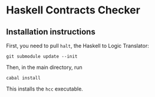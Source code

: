 Haskell Contracts Checker
=========================

Installation instructions
-------------------------

First, you need to pull `halt`, the Haskell to Logic Translator:

    git submodule update --init

Then, in the main directory, run

    cabal install

This installs the `hcc` executable.


